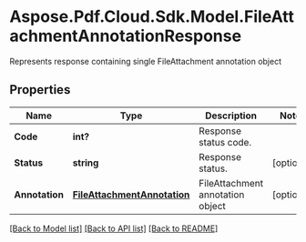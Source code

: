 ﻿# Aspose.Pdf.Cloud.Sdk.Model.FileAttachmentAnnotationResponse
Represents response containing single FileAttachment annotation object

## Properties

Name | Type | Description | Notes
------------ | ------------- | ------------- | -------------
**Code** | **int?** | Response status code. | 
**Status** | **string** | Response status. | [optional] 
**Annotation** | [**FileAttachmentAnnotation**](FileAttachmentAnnotation.md) | FileAttachment annotation object | [optional] 

[[Back to Model list]](../README.md#documentation-for-models) [[Back to API list]](../README.md#documentation-for-api-endpoints) [[Back to README]](../README.md)

